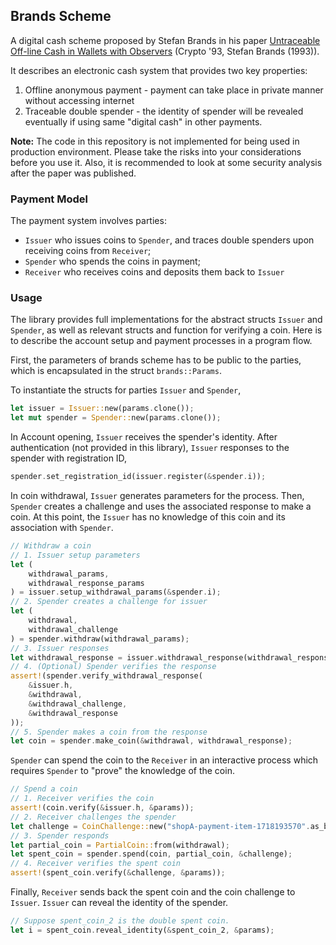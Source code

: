 ## Brands Scheme

A digital cash scheme proposed by Stefan Brands in his paper [Untraceable Off-line Cash in Wallets with Observers](https://dl.acm.org/doi/10.5555/188105.188172) (Crypto '93, Stefan Brands (1993)).

It describes an electronic cash system that provides two key properties:
1. Offline anonymous payment - payment can take place in private manner without accessing internet 
2. Traceable double spender - the identity of spender will be revealed eventually if using same "digital cash" in other payments.

**Note:** The code in this repository is not implemented for being used in production environment. Please take the risks into your considerations before you use it. Also, it is recommended to look at some security analysis after the paper was published. 

### Payment Model

The payment system involves parties:
- `Issuer` who issues coins to `Spender`, and traces double spenders upon receiving coins from `Receiver`;
- `Spender` who spends the coins in payment;
- `Receiver` who receives coins and deposits them back to `Issuer`

### Usage

The library provides full implementations for the abstract structs `Issuer` and `Spender`, as well as relevant structs and function for verifying a coin. Here is to describe the account setup and payment processes in a program flow.

First, the parameters of brands scheme has to be public to the parties, which is encapsulated in the struct `brands::Params`.

To instantiate the structs for parties `Issuer` and `Spender`,

```rust
let issuer = Issuer::new(params.clone());
let mut spender = Spender::new(params.clone());
```

In Account opening, `Issuer` receives the spender's identity. After authentication (not provided in this library), `Issuer` responses to the spender with registration ID,

```rust
spender.set_registration_id(issuer.register(&spender.i));
```

In coin withdrawal, `Issuer` generates parameters for the process. Then, `Spender` creates a challenge and uses the associated response to make a coin. At this point, the `Issuer` has no knowledge of this coin and its association with `Spender`.

```rust
// Withdraw a coin
// 1. Issuer setup parameters
let (
    withdrawal_params,
    withdrawal_response_params
) = issuer.setup_withdrawal_params(&spender.i);
// 2. Spender creates a challenge for issuer
let (
    withdrawal,
    withdrawal_challenge
) = spender.withdraw(withdrawal_params);
// 3. Issuer responses
let withdrawal_response = issuer.withdrawal_response(withdrawal_response_params, &withdrawal_challenge);
// 4. (Optional) Spender verifies the response
assert!(spender.verify_withdrawal_response(
    &issuer.h,
    &withdrawal,
    &withdrawal_challenge,
    &withdrawal_response
));
// 5. Spender makes a coin from the response
let coin = spender.make_coin(&withdrawal, withdrawal_response);
```

`Spender` can spend the coin to the `Receiver` in an interactive process which requires `Spender` to "prove" the knowledge of the coin.

```rust
// Spend a coin
// 1. Receiver verifies the coin
assert!(coin.verify(&issuer.h, &params));
// 2. Receiver challenges the spender
let challenge = CoinChallenge::new("shopA-payment-item-1718193570".as_bytes(), &coin);
// 3. Spender responds
let partial_coin = PartialCoin::from(withdrawal);
let spent_coin = spender.spend(coin, partial_coin, &challenge);
// 4. Receiver verifies the spent coin
assert!(spent_coin.verify(&challenge, &params));
```

Finally, `Receiver` sends back the spent coin and the coin challenge to `Issuer`. `Issuer` can reveal the identity of the spender.

```rust
// Suppose spent_coin_2 is the double spent coin.
let i = spent_coin.reveal_identity(&spent_coin_2, &params);
```